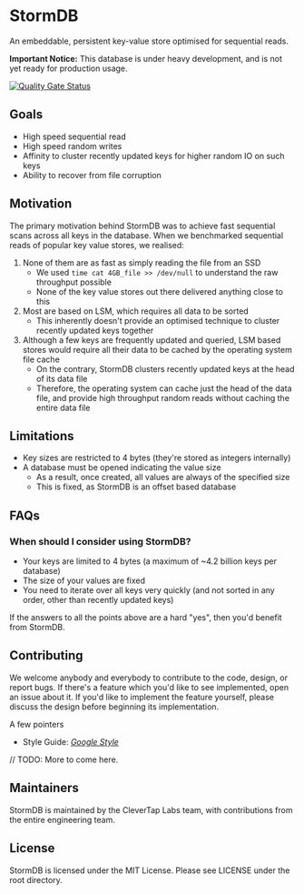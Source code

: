 # StormDB
An embeddable, persistent key-value store optimised for sequential reads.

**Important Notice:** This database is under heavy development,
and is not yet ready for production usage.

[![Quality Gate Status](https://sonarcloud.io/api/project_badges/measure?project=CleverTap_stormdb&metric=alert_status)](https://sonarcloud.io/dashboard?id=CleverTap_stormdb)

## Goals
- High speed sequential read
- High speed random writes
- Affinity to cluster recently updated keys for higher random IO on such keys
- Ability to recover from file corruption

## Motivation
The primary motivation behind StormDB was to achieve fast sequential scans across all keys
in the database. When we benchmarked sequential reads of popular key value stores, we realised:
1. None of them are as fast as simply reading the file from an SSD
    - We used `time cat 4GB_file >> /dev/null` to understand the raw throughput possible
    - None of the key value stores out there delivered anything close to this
1. Most are based on LSM, which requires all data to be sorted
    - This inherently doesn't provide an optimised technique to cluster recently
      updated keys together
1. Although a few keys are frequently updated and queried, LSM based stores would require
   all their data to be cached by the operating system file cache
    - On the contrary, StormDB clusters recently updated keys at the head of its data file
    - Therefore, the operating system can cache just the head of the data file,
      and provide high throughput random reads without caching the entire data file

## Limitations
- Key sizes are restricted to 4 bytes (they're stored as integers internally)
- A database must be opened indicating the value size
    - As a result, once created, all values are always of the specified size
    - This is fixed, as StormDB is an offset based database

## FAQs    
### When should I consider using StormDB?
- Your keys are limited to 4 bytes (a maximum of ~4.2 billion keys per database)
- The size of your values are fixed
- You need to iterate over all keys very quickly (and not sorted in any order, other than recently updated keys)

If the answers to all the points above are a hard "yes", then you'd benefit from StormDB. 

## Contributing
We welcome anybody and everybody to contribute to the code, design, or report bugs.
If there's a feature which you'd like to see implemented, open an issue about it. If you'd
like to implement the feature yourself, please discuss the design before beginning 
its implementation.

A few pointers
- Style Guide: [_Google Style_](https://google.github.io/styleguide/javaguide.html) 

// TODO: More to come here.

## Maintainers
StormDB is maintained by the CleverTap Labs team, with contributions
from the entire engineering team.

## License
StormDB is licensed under the MIT License. Please see LICENSE under the root directory.
 
